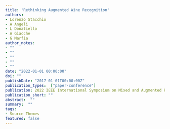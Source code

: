 ```yaml
---
title: 'Rethinking Augmented Wine Recognition'
authors:
- Lorenzo Stacchio
- A Angeli
- L Donatiello
- A Giacche
- G Marfia
author_notes:
- ""
- ""
- ""
- ""
- ""
date: "2022-01-01 00:00:00"
doi: ""
publishDate: "2017-01-01T00:00:00Z"
publication_types:  ["paper-conference"]
publication: 2022 IEEE International Symposium on Mixed and Augmented Reality Adjunct (ISMAR-Adjunct)
publication_short: ""
abstract:  ""
summary:  ""
tags:
- Source Themes
featured: false
---
```

